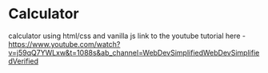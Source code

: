 # Calculator
calculator using html/css and vanilla js
link to the youtube tutorial here - https://www.youtube.com/watch?v=j59qQ7YWLxw&t=1088s&ab_channel=WebDevSimplifiedWebDevSimplifiedVerified
